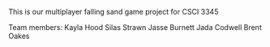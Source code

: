 This is our multiplayer falling sand game project for CSCI 3345

Team members: 
Kayla Hood
Silas Strawn
Jasse Burnett 
Jada Codwell
Brent Oakes